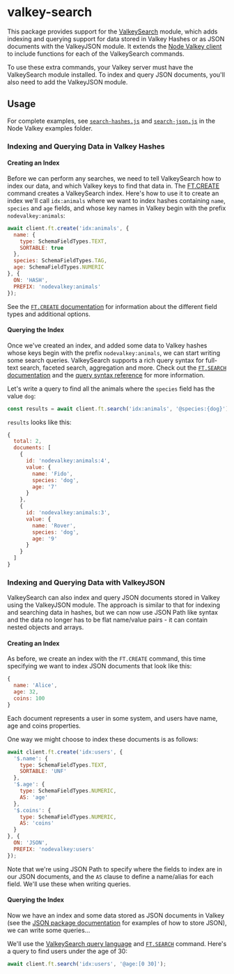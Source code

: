 # valkey-search

This package provides support for the [ValkeySearch](https://valkeyearch.io) module, which adds indexing and querying support for data stored in Valkey Hashes or as JSON documents with the ValkeyJSON module.  It extends the [Node Valkey client](https://github.com/valkey/node-valkey) to include functions for each of the ValkeySearch commands.

To use these extra commands, your Valkey server must have the ValkeySearch module installed.  To index and query JSON documents, you'll also need to add the ValkeyJSON module.

## Usage

For complete examples, see [`search-hashes.js`](https://github.com/valkey/node-valkey/blob/master/examples/search-hashes.js) and [`search-json.js`](https://github.com/valkey/node-valkey/blob/master/examples/search-json.js) in the Node Valkey examples folder.

### Indexing and Querying Data in Valkey Hashes

#### Creating an Index

Before we can perform any searches, we need to tell ValkeySearch how to index our data, and which Valkey keys to find that data in.  The [FT.CREATE](https://valkey.io/commands/ft.create) command creates a ValkeySearch index.  Here's how to use it to create an index we'll call `idx:animals` where we want to index hashes containing `name`, `species` and `age` fields, and whose key names in Valkey begin with the prefix `nodevalkey:animals`:

```javascript
await client.ft.create('idx:animals', {
  name: {
    type: SchemaFieldTypes.TEXT,
    SORTABLE: true
  },
  species: SchemaFieldTypes.TAG,
  age: SchemaFieldTypes.NUMERIC
}, {
  ON: 'HASH',
  PREFIX: 'nodevalkey:animals'
});
```

See the [`FT.CREATE` documentation](https://valkey.io/commands/ft.create/#description) for information about the different field types and additional options.

#### Querying the Index

Once we've created an index, and added some data to Valkey hashes whose keys begin with the prefix `nodevalkey:animals`, we can start writing some search queries.  ValkeySearch supports a rich query syntax for full-text search, faceted search, aggregation and more.  Check out the [`FT.SEARCH` documentation](https://valkey.io/commands/ft.search) and the [query syntax reference](https://valkey.io/docs/interact/search-and-query/query) for more information.

Let's write a query to find all the animals where the `species` field has the value `dog`:

```javascript
const results = await client.ft.search('idx:animals', '@species:{dog}');
```

`results` looks like this:

```javascript
{
  total: 2,
  documents: [
    {
      id: 'nodevalkey:animals:4',
      value: {
        name: 'Fido',
        species: 'dog',
        age: '7'
      }
    },
    {
      id: 'nodevalkey:animals:3',
      value: {
        name: 'Rover',
        species: 'dog',
        age: '9'
      }
    }
  ]
}
```

### Indexing and Querying Data with ValkeyJSON

ValkeySearch can also index and query JSON documents stored in Valkey using the ValkeyJSON module.  The approach is similar to that for indexing and searching data in hashes, but we can now use JSON Path like syntax and the data no longer has to be flat name/value pairs - it can contain nested objects and arrays.

#### Creating an Index

As before, we create an index with the `FT.CREATE` command, this time specifying we want to index JSON documents that look like this:

```javascript
{
  name: 'Alice',
  age: 32,
  coins: 100
}
```

Each document represents a user in some system, and users have name, age and coins properties.

One way we might choose to index these documents is as follows:

```javascript
await client.ft.create('idx:users', {
  '$.name': {
    type: SchemaFieldTypes.TEXT,
    SORTABLE: 'UNF'
  },
  '$.age': {
    type: SchemaFieldTypes.NUMERIC,
    AS: 'age'
  },
  '$.coins': {
    type: SchemaFieldTypes.NUMERIC,
    AS: 'coins'
  }
}, {
  ON: 'JSON',
  PREFIX: 'nodevalkey:users'
});
```

Note that we're using JSON Path to specify where the fields to index are in our JSON documents, and the `AS` clause to define a name/alias for each field.  We'll use these when writing queries.

#### Querying the Index

Now we have an index and some data stored as JSON documents in Valkey (see the [JSON package documentation](https://github.com/valkey/node-valkey/tree/master/packages/json) for examples of how to store JSON), we can write some queries...

We'll use the [ValkeySearch query language](https://valkey.io/docs/interact/search-and-query/query) and [`FT.SEARCH`](https://valkey.io/commands/ft.search) command.  Here's a query to find users under the age of 30:

```javascript
await client.ft.search('idx:users', '@age:[0 30]');
```
